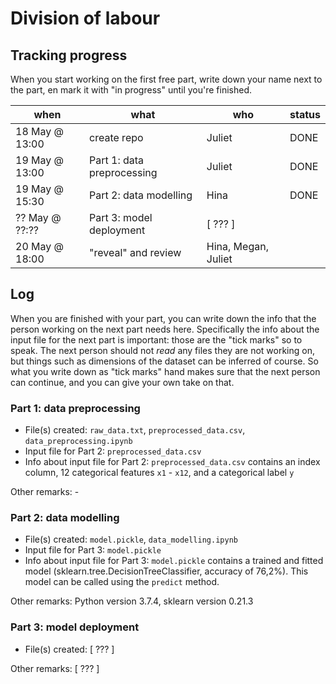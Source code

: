 # Division of labour

## Tracking progress

When you start working on the first free part, write down your name next to the part, en mark it with "in progress" until you're finished.

| when | what | who | status |
| - | - | - | - |
| 18 May @ 13:00 | create repo | Juliet | DONE |
| 19 May @ 13:00 | Part 1: data preprocessing | Juliet | DONE |
| 19 May @ 15:30 | Part 2: data modelling | Hina  | DONE |
| ?? May @ ??:?? | Part 3: model deployment | [ ??? ] | |
| 20 May @ 18:00 | "reveal" and review | Hina, Megan, Juliet | |

## Log

When you are finished with your part, you can write down the info that the person working on the next part needs here. Specifically the info about the input file for the next part is important: those are the "tick marks" so to speak. The next person should not *read* any files they are not working on, but things such as dimensions of the dataset can be inferred of course. So what you write down as "tick marks" hand makes sure that the next person can continue, and you can give your own take on that.

### Part 1: data preprocessing

- File(s) created: `raw_data.txt`, `preprocessed_data.csv`, `data_preprocessing.ipynb`
- Input file for Part 2: `preprocessed_data.csv`
- Info about input file for Part 2: `preprocessed_data.csv` contains an index column, 12 categorical features `x1` - `x12`, and a categorical label `y`

Other remarks: -

### Part 2: data modelling

- File(s) created: `model.pickle`, `data_modelling.ipynb`
- Input file for Part 3: `model.pickle`
- Info about input file for Part 3: `model.pickle` contains a trained and fitted model (sklearn.tree.DecisionTreeClassifier, accuracy of 76,2%). This model can be called using the `predict` method. 

Other remarks: Python version 3.7.4, sklearn version 0.21.3

### Part 3: model deployment

- File(s) created: [ ??? ]

Other remarks: [ ??? ]
